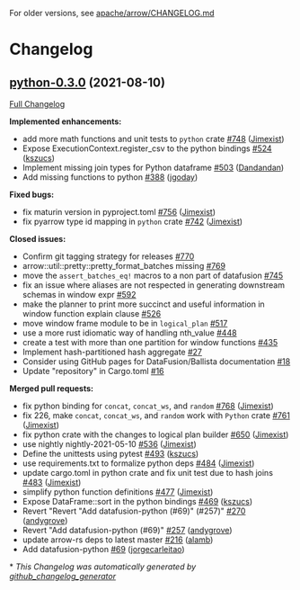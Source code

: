 <!---
  Licensed to the Apache Software Foundation (ASF) under one
  or more contributor license agreements.  See the NOTICE file
  distributed with this work for additional information
  regarding copyright ownership.  The ASF licenses this file
  to you under the Apache License, Version 2.0 (the
  "License"); you may not use this file except in compliance
  with the License.  You may obtain a copy of the License at

    http://www.apache.org/licenses/LICENSE-2.0

  Unless required by applicable law or agreed to in writing,
  software distributed under the License is distributed on an
  "AS IS" BASIS, WITHOUT WARRANTIES OR CONDITIONS OF ANY
  KIND, either express or implied.  See the License for the
  specific language governing permissions and limitations
  under the License.
-->

For older versions, see [apache/arrow/CHANGELOG.md](https://github.com/apache/arrow/blob/master/CHANGELOG.md)

# Changelog

## [python-0.3.0](https://github.com/apache/arrow-datafusion/tree/python-0.3.0) (2021-08-10)

[Full Changelog](https://github.com/apache/arrow-datafusion/compare/4.0.0...python-0.3.0)

**Implemented enhancements:**

- add more math functions and unit tests to `python` crate  [\#748](https://github.com/apache/arrow-datafusion/pull/748) ([Jimexist](https://github.com/Jimexist))
- Expose ExecutionContext.register\_csv to the python bindings [\#524](https://github.com/apache/arrow-datafusion/pull/524) ([kszucs](https://github.com/kszucs))
- Implement missing join types for Python dataframe [\#503](https://github.com/apache/arrow-datafusion/pull/503) ([Dandandan](https://github.com/Dandandan))
- Add missing functions to python [\#388](https://github.com/apache/arrow-datafusion/pull/388) ([jgoday](https://github.com/jgoday))

**Fixed bugs:**

- fix maturin version in pyproject.toml [\#756](https://github.com/apache/arrow-datafusion/pull/756) ([Jimexist](https://github.com/Jimexist))
- fix pyarrow type id mapping in `python` crate [\#742](https://github.com/apache/arrow-datafusion/pull/742) ([Jimexist](https://github.com/Jimexist))

**Closed issues:**

- Confirm git tagging strategy for releases [\#770](https://github.com/apache/arrow-datafusion/issues/770)
- arrow::util::pretty::pretty\_format\_batches missing [\#769](https://github.com/apache/arrow-datafusion/issues/769)
- move the `assert_batches_eq!` macros to a non part of datafusion [\#745](https://github.com/apache/arrow-datafusion/issues/745)
- fix an issue where aliases are not respected in generating downstream schemas in window expr [\#592](https://github.com/apache/arrow-datafusion/issues/592)
- make the planner to print more succinct and useful information in window function explain clause [\#526](https://github.com/apache/arrow-datafusion/issues/526)
- move window frame module to be in `logical_plan` [\#517](https://github.com/apache/arrow-datafusion/issues/517)
- use a more rust idiomatic way of handling nth\_value [\#448](https://github.com/apache/arrow-datafusion/issues/448)
- create a test with more than one partition for window functions [\#435](https://github.com/apache/arrow-datafusion/issues/435)
- Implement hash-partitioned hash aggregate [\#27](https://github.com/apache/arrow-datafusion/issues/27)
- Consider using GitHub pages for DataFusion/Ballista documentation [\#18](https://github.com/apache/arrow-datafusion/issues/18)
- Update "repository" in Cargo.toml [\#16](https://github.com/apache/arrow-datafusion/issues/16)

**Merged pull requests:**

- fix python binding for `concat`, `concat_ws`, and `random` [\#768](https://github.com/apache/arrow-datafusion/pull/768) ([Jimexist](https://github.com/Jimexist))
- fix 226, make `concat`, `concat_ws`, and `random` work with `Python` crate [\#761](https://github.com/apache/arrow-datafusion/pull/761) ([Jimexist](https://github.com/Jimexist))
- fix python crate with the changes to logical plan builder [\#650](https://github.com/apache/arrow-datafusion/pull/650) ([Jimexist](https://github.com/Jimexist))
- use nightly nightly-2021-05-10 [\#536](https://github.com/apache/arrow-datafusion/pull/536) ([Jimexist](https://github.com/Jimexist))
- Define the unittests using pytest [\#493](https://github.com/apache/arrow-datafusion/pull/493) ([kszucs](https://github.com/kszucs))
- use requirements.txt to formalize python deps [\#484](https://github.com/apache/arrow-datafusion/pull/484) ([Jimexist](https://github.com/Jimexist))
- update cargo.toml in python crate and fix unit test due to hash joins [\#483](https://github.com/apache/arrow-datafusion/pull/483) ([Jimexist](https://github.com/Jimexist))
- simplify python function definitions [\#477](https://github.com/apache/arrow-datafusion/pull/477) ([Jimexist](https://github.com/Jimexist))
- Expose DataFrame::sort in the python bindings [\#469](https://github.com/apache/arrow-datafusion/pull/469) ([kszucs](https://github.com/kszucs))
- Revert "Revert "Add datafusion-python  \(\#69\)" \(\#257\)" [\#270](https://github.com/apache/arrow-datafusion/pull/270) ([andygrove](https://github.com/andygrove))
- Revert "Add datafusion-python  \(\#69\)" [\#257](https://github.com/apache/arrow-datafusion/pull/257) ([andygrove](https://github.com/andygrove))
- update arrow-rs deps to latest master [\#216](https://github.com/apache/arrow-datafusion/pull/216) ([alamb](https://github.com/alamb))
- Add datafusion-python  [\#69](https://github.com/apache/arrow-datafusion/pull/69) ([jorgecarleitao](https://github.com/jorgecarleitao))



\* *This Changelog was automatically generated by [github_changelog_generator](https://github.com/github-changelog-generator/github-changelog-generator)*
